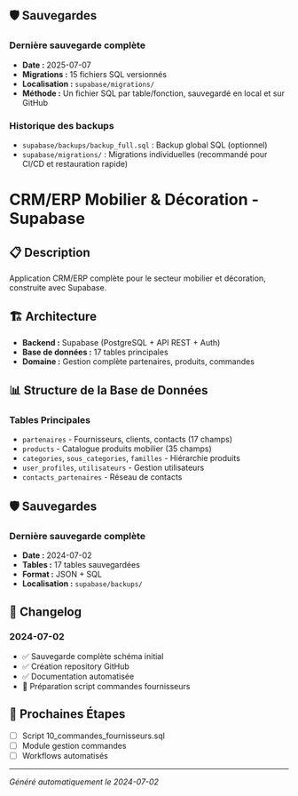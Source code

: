 
## 🛡️ Sauvegardes

### Dernière sauvegarde complète
- **Date :** 2025-07-07
- **Migrations :** 15 fichiers SQL versionnés
- **Localisation :** `supabase/migrations/`
- **Méthode :** Un fichier SQL par table/fonction, sauvegardé en local et sur GitHub

### Historique des backups
- `supabase/backups/backup_full.sql` : Backup global SQL (optionnel)
- `supabase/migrations/` : Migrations individuelles (recommandé pour CI/CD et restauration rapide)
# CRM/ERP Mobilier & Décoration - Supabase

## 📋 Description
Application CRM/ERP complète pour le secteur mobilier et décoration, construite avec Supabase.

## 🏗️ Architecture
- **Backend :** Supabase (PostgreSQL + API REST + Auth)
- **Base de données :** 17 tables principales
- **Domaine :** Gestion complète partenaires, produits, commandes

## 📊 Structure de la Base de Données

### Tables Principales
- `partenaires` - Fournisseurs, clients, contacts (17 champs)
- `products` - Catalogue produits mobilier (35 champs)
- `categories`, `sous_categories`, `familles` - Hiérarchie produits
- `user_profiles`, `utilisateurs` - Gestion utilisateurs
- `contacts_partenaires` - Réseau de contacts

## 🛡️ Sauvegardes

### Dernière sauvegarde complète
- **Date :** 2024-07-02
- **Tables :** 17 tables sauvegardées
- **Format :** JSON + SQL
- **Localisation :** `supabase/backups/`

## 📝 Changelog

### 2024-07-02
- ✅ Sauvegarde complète schéma initial
- ✅ Création repository GitHub
- ✅ Documentation automatisée
- 🔄 Préparation script commandes fournisseurs

## 🚀 Prochaines Étapes
- [ ] Script 10_commandes_fournisseurs.sql
- [ ] Module gestion commandes
- [ ] Workflows automatisés

---
*Généré automatiquement le 2024-07-02*
